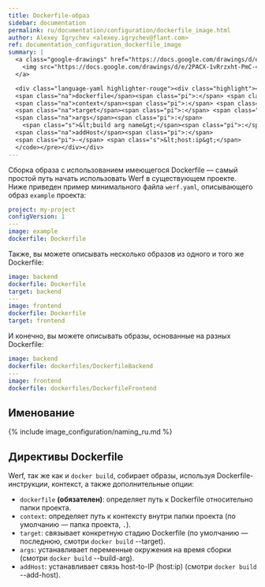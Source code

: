 ```yaml
---
title: Dockerfile-образ
sidebar: documentation
permalink: ru/documentation/configuration/dockerfile_image.html
author: Alexey Igrychev <alexey.igrychev@flant.com>
ref: documentation_configuration_dockerfile_image
summary: |
  <a class="google-drawings" href="https://docs.google.com/drawings/d/e/2PACX-1vRrzxht-PmC-4NKq95DtLS9E7JrvtuHy0JpMKdylzlZtEZ5m7bJwEMJ6rXTLevFosWZXmi9t3rDVaPB/pub?w=2031&amp;h=144" data-featherlight="image">
    <img src="https://docs.google.com/drawings/d/e/2PACX-1vRrzxht-PmC-4NKq95DtLS9E7JrvtuHy0JpMKdylzlZtEZ5m7bJwEMJ6rXTLevFosWZXmi9t3rDVaPB/pub?w=1016&amp;h=72">
  </a>

  <div class="language-yaml highlighter-rouge"><div class="highlight"><pre class="highlight"><code><span class="na">image</span><span class="pi">:</span> <span class="s">&lt;image name... || ~&gt;</span>
  <span class="na">dockerfile</span><span class="pi">:</span> <span class="s">&lt;relative path&gt;</span>
  <span class="na">context</span><span class="pi">:</span> <span class="s">&lt;relative path&gt;</span>
  <span class="na">target</span><span class="pi">:</span> <span class="s">&lt;docker stage name&gt;</span>
  <span class="na">args</span><span class="pi">:</span>
    <span class="s">&lt;build arg name&gt;</span><span class="pi">:</span> <span class="s">&lt;value&gt;</span>
  <span class="na">addHost</span><span class="pi">:</span>
  <span class="pi">-</span> <span class="s">&lt;host:ip&gt;</span>
  </code></pre></div></div>
---
```


Сборка образа с использованием имеющегося Dockerfile — самый простой путь начать использовать Werf в существующем проекте. Ниже приведен пример минимального файла `werf.yaml`, описывающего образ `example` проекта:

```yaml
project: my-project
configVersion: 1
---
image: example
dockerfile: Dockerfile
```

Также, вы можете описывать несколько образов из одного и того же Dockerfile:

```yaml
image: backend
dockerfile: Dockerfile
target: backend
---
image: frontend
dockerfile: Dockerfile
target: frontend
```

И конечно, вы можете описывать образы, основанные на разных Dockerfile:

```yaml
image: backend
dockerfile: dockerfiles/DockerfileBackend
---
image: frontend
dockerfile: dockerfiles/DockerfileFrontend
```

## Именование

{% include image_configuration/naming_ru.md %}

## Директивы Dockerfile

Werf, так же как и `docker build`, собирает образы, используя Dockerfile-инструкции, контекст, а также дополнительные опции:

- `dockerfile` **(обязателен)**: определяет путь к Dockerfile относительно папки проекта.
- `context`: определяет путь к контексту внутри папки проекта (по умолчанию — папка проекта, `.`).
- `target`: связывает конкретную стадию Dockerfile (по умолчанию — последнюю, смотри `docker build` \-\-target).
- `args`: устанавливает переменные окружения на время сборки (смотри `docker build` \-\-build-arg).
- `addHost`: устанавливает связь host-to-IP (host:ip) (смотри `docker build` \-\-add-host).
